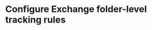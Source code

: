 # Configure Exchange folder-level tracking rules

<!-- https://docs.microsoft.com/en-us/dynamics365/customer-engagement/developer/configure-exchange-folder-level-tracking-rules -->